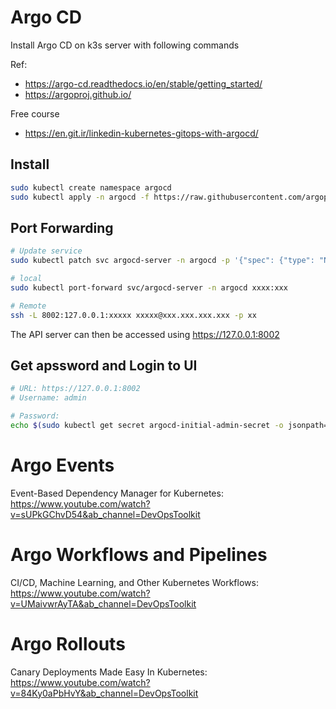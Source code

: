# Argo CD

Install Argo CD on k3s server with following commands

Ref: 
 - https://argo-cd.readthedocs.io/en/stable/getting_started/
 - https://argoproj.github.io/

Free course
- https://en.git.ir/linkedin-kubernetes-gitops-with-argocd/

## Install

```bash
sudo kubectl create namespace argocd
sudo kubectl apply -n argocd -f https://raw.githubusercontent.com/argoproj/argo-cd/stable/manifests/install.yaml
```

## Port Forwarding

```sh
# Update service
sudo kubectl patch svc argocd-server -n argocd -p '{"spec": {"type": "NodePort"}}'

# local
sudo kubectl port-forward svc/argocd-server -n argocd xxxx:xxx

# Remote
ssh -L 8002:127.0.0.1:xxxxx xxxxx@xxx.xxx.xxx.xxx -p xx
```

The API server can then be accessed using https://127.0.0.1:8002

## Get apssword and Login to UI

```sh
# URL: https://127.0.0.1:8002
# Username: admin

# Password: 
echo $(sudo kubectl get secret argocd-initial-admin-secret -o jsonpath="{.data.password}" -n argocd | base64 --decode)
```

# Argo Events

Event-Based Dependency Manager for Kubernetes: https://www.youtube.com/watch?v=sUPkGChvD54&ab_channel=DevOpsToolkit

# Argo Workflows and Pipelines

CI/CD, Machine Learning, and Other Kubernetes Workflows: https://www.youtube.com/watch?v=UMaivwrAyTA&ab_channel=DevOpsToolkit

# Argo Rollouts

Canary Deployments Made Easy In Kubernetes: https://www.youtube.com/watch?v=84Ky0aPbHvY&ab_channel=DevOpsToolkit
